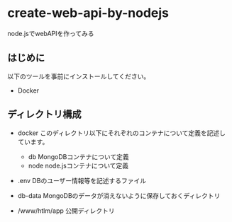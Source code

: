 # create-web-api-by-nodejs

node.jsでwebAPIを作ってみる

## はじめに
以下のツールを事前にインストールしてください。

- Docker


## ディレクトリ構成

- docker
このディレクトリ以下にそれぞれのコンテナについて定義を記述しています。
  - db
    MongoDBコンテナについて定義
  - node
    node.jsコンテナについて定義

- .env
  DBのユーザー情報等を記述するファイル
- db-data
  MongoDBのデータが消えないように保存しておくディレクトリ  
- /www/htlm/app
  公開ディレクトリ



